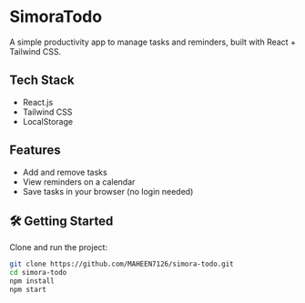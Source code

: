 # SimoraTodo 

A simple productivity app to manage tasks and reminders, built with React + Tailwind CSS.

##  Tech Stack
- React.js
- Tailwind CSS
- LocalStorage

##  Features
- Add and remove tasks
- View reminders on a calendar
- Save tasks in your browser (no login needed)

## 🛠️ Getting Started

Clone and run the project:

```bash
git clone https://github.com/MAHEEN7126/simora-todo.git
cd simora-todo
npm install
npm start

